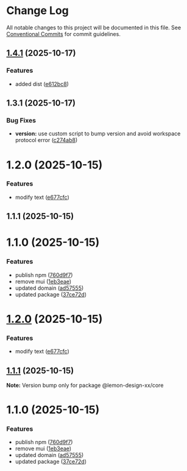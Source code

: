 # Change Log

All notable changes to this project will be documented in this file.
See [Conventional Commits](https://conventionalcommits.org) for commit guidelines.

## [1.4.1](https://github.com/lemon-design-xx/lemon-design/compare/@lemon-design-xx/core@1.3.0...@lemon-design-xx/core@1.4.1) (2025-10-17)


### Features

* added dist ([e612bc8](https://github.com/lemon-design-xx/lemon-design/commit/e612bc8e2658e5db95b6e3ee6ae11bde6e242185))





## 1.3.1 (2025-10-17)


### Bug Fixes

* **version:** use custom script to bump version and avoid workspace protocol error ([c274ab8](https://github.com/lemon-design-xx/lemon-design/commit/c274ab8979bc61e4a1eea55aaeabecf76d4d428d))



# 1.2.0 (2025-10-15)


### Features

* modify text ([e677cfc](https://github.com/lemon-design-xx/lemon-design/commit/e677cfc1e3691f61edb58fb84a4a6661faee7253))



## 1.1.1 (2025-10-15)



# 1.1.0 (2025-10-15)


### Features

* publish npm ([760d9f7](https://github.com/lemon-design-xx/lemon-design/commit/760d9f7471c955703c9e310b3e28047b84027c28))
* remove mui ([1eb3eae](https://github.com/lemon-design-xx/lemon-design/commit/1eb3eaeaf2fcab7de786f82115649b7e1c14ec44))
* updated domain ([ad57555](https://github.com/lemon-design-xx/lemon-design/commit/ad57555c20c0524045090b41f35b563d7db49d68))
* updated package ([37ce72d](https://github.com/lemon-design-xx/lemon-design/commit/37ce72d17565f5a3902e62ae726e2fe48e6c0d39))





# [1.2.0](https://github.com/lemon-design-xx/lemon-design/compare/v1.1.1...v1.2.0) (2025-10-15)


### Features

* modify text ([e677cfc](https://github.com/lemon-design-xx/lemon-design/commit/e677cfc1e3691f61edb58fb84a4a6661faee7253))





## [1.1.1](https://github.com/lemon-design-xx/lemon-design/compare/v1.1.0...v1.1.1) (2025-10-15)

**Note:** Version bump only for package @lemon-design-xx/core





# 1.1.0 (2025-10-15)


### Features

* publish npm ([760d9f7](https://github.com/lemon-design-xx/lemon-design/commit/760d9f7471c955703c9e310b3e28047b84027c28))
* remove mui ([1eb3eae](https://github.com/lemon-design-xx/lemon-design/commit/1eb3eaeaf2fcab7de786f82115649b7e1c14ec44))
* updated domain ([ad57555](https://github.com/lemon-design-xx/lemon-design/commit/ad57555c20c0524045090b41f35b563d7db49d68))
* updated package ([37ce72d](https://github.com/lemon-design-xx/lemon-design/commit/37ce72d17565f5a3902e62ae726e2fe48e6c0d39))

